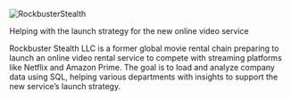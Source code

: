 ![RockbusterStealth](https://user-images.githubusercontent.com/86260967/217679206-b09472cd-6d06-4ff0-a90d-bee0abbe2695.png)

Helping with the launch strategy for the new online video service

Rockbuster Stealth LLC is a former global movie rental chain preparing to launch an online video rental service to compete with streaming platforms like Netflix and Amazon Prime. The goal is to load and analyze company data using SQL, helping various departments with insights to support the new service’s launch strategy.

